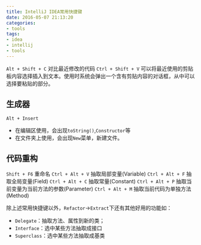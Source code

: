 ```yaml
---
title: IntelliJ IDEA常用快捷键
date: 2016-05-07 21:13:20
categories:
- tools
tags:
- idea
- intellij
- tools
---
```

`Alt + Shift + C` 对比最近修改的代码
`Ctrl + Shift + V` 可以将最近使用的剪贴板内容选择插入到文本。使用时系统会弹出一个含有剪贴内容的对话框，从中可以选择要粘贴的部分。

**生成器**
---
`Alt + Insert`
* 在编辑区使用，会出现`toString()`,`Constructor`等
* 在文件夹上使用，会出现`New`菜单，新建文件。

**代码重构**
---
`Shift + F6` 重命名
`Ctrl + Alt + V` 抽取局部变量(Variable)
`Ctrl + Alt + F` 抽取全局变量(Field)
`Ctrl + Alt + C` 抽取常量(Constant)
`Ctrl + Alt + P` 抽取当前变量为当前方法的参数(Parameter)
`Ctrl + Alt + M` 抽取当前代码为单独方法(Method)

除上述常用快捷键以外，`Refactor`->`Extract`下还有其他好用的功能如：
* `Delegate`：抽取方法、属性到新的类；
* `Interface`：选中某些方法抽取成接口
* `Superclass`：选中某些方法抽取成基类

<!-- more -->




